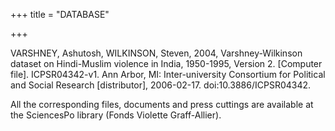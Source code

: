 +++
title = "DATABASE"

+++


VARSHNEY, Ashutosh, WILKINSON, Steven, 2004, Varshney-Wilkinson dataset on Hindi-Muslim violence in India, 1950-1995, Version 2. \[Computer file\]. ICPSR04342-v1. Ann Arbor, MI: Inter-university Consortium for Political and Social Research \[distributor\], 2006-02-17. doi:10.3886/ICPSR04342.

All the corresponding files, documents and press cuttings are available at the SciencesPo library (Fonds Violette Graff-Allier).